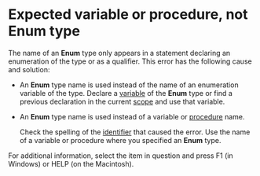 
# Expected variable or procedure, not Enum type

The name of an  **Enum** type only appears in a statement declaring an enumeration of the type or as a qualifier. This error has the following cause and solution:



- An  **Enum** type name is used instead of the name of an enumeration variable of the type. Declare a [variable](b8bdf64f-5920-1ae9-16d0-b26d09524a30.md) of the **Enum** type or find a previous declaration in the current [scope](b8bdf64f-5920-1ae9-16d0-b26d09524a30.md) and use that variable.
    
- An  **Enum** type name is used instead of a variable or [procedure](b8bdf64f-5920-1ae9-16d0-b26d09524a30.md) name.
    
    Check the spelling of the  [identifier](b8bdf64f-5920-1ae9-16d0-b26d09524a30.md) that caused the error. Use the name of a variable or procedure where you specified an **Enum** type.
    

For additional information, select the item in question and press F1 (in Windows) or HELP (on the Macintosh).
